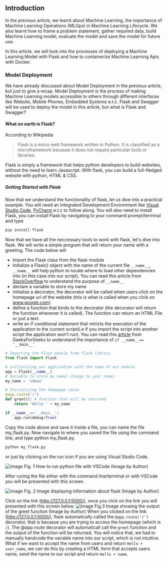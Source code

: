 ## **Introduction**
In the previous article, we learnt about Machine Learning, the importance of Machine Learning Operations (MLOps) in Machine Learning Lifecycle. We also learnt how to frame a problem statement, gather required data, build Machine Learning model, evaluate the model and save the model for future use. 


In this article, we will look into the processes of deploying a Machine Learning Model with Flask and how to containerize Machine Learning Apis with Docker. 

### **Model Deployment**
We have already discussed about Model Deployment in the previous article, but just to give a recap. Model Deployment is the process of making Machine Learning models accessible to others through different interfaces like Website, Mobile Phones, Embedded Systems e.t.c. 
Flask and Swagger will be used to deploy the model in this article, but what is Flask and Swagger?

#### **What on earth is Flask?**
According to Wikipedia 
> Flask is a micro web framework written in Python. It is classified as a microframework because it does not require particular tools or libraries.

Flask is simply a framework that helps python developers to build websites, without the need to learn Javascript. With flask, you can build a full-fledged website with python, HTML & CSS.  

##### **Getting Started with Flask**
Now that we understand the functionality of flask, let us dive into a practical example.
You will need an Integrated Development Environment like [Visual Studio Code](https://code.visualstudio.com/), [PyCharm](https://pycharm-community-edition.en.softonic.com/download) e.t.c to follow along. You will also need to install Flask, you can install Flask by navigating to your command prompt/terminal and type 
```py
pip install flask
```  
Now that we have all the neccessary tools to work with flask, let's dive into flask. We will write a simple program that will return your name with a greeting. The code below will 
- Import the Flask class from the flask module
-  Initialize a Flask() object with the name of the current file `__name__`, `__name__` will help python to locate where to load other dependencies into (in this case into our script). You can read this article from [StackOverflow](https://stackoverflow.com/questions/39393926/flaskapplication-versus-flask-name#:~:text=1%20Answer&text=__name__%20is%20just,files%2C%20instance%20folder%2C%20etc.) to understand the purpose of `__name__`
-  declare a variable to store my name
-  initialize a decorator, the decorator will be called when users click on the homepage url of the website  (this is what is called when you clcik on www.google.com).
- define a function that binds to the decorator (the decorator will return the function whenever it is called). The function can return an HTML File or just a text.
- write an if conditional statement that retricts the execution of the application to the current script(i.e if you import the script into another script the application won't run). You can read this [article](https://www.geeksforgeeks.org/what-does-the-if-__name__-__main__-do/#:~:text=if%20__name__%20%3D%3D%20%E2%80%9Cmain%E2%80%9D%3A%20is%20used%20to,run%20directly%2C%20and%20not%20imported.) from GeeksForGeeks to understand the importance of `if __name__== '__main__'`  
```py
# Importing the Flask module from flask library
from flask import Flask

# initializing our application with the name of our module
app = Flask(__name__)
# Variable to store my name( change to your name)
my_name = 'idowu'

# Initializing the homepage route
@app.route('/')
def greet(): # function that will be returned
    return 'Hello ' + my_name

if __name__=='__main__':
    app.run(debug=True) 
```

Copy the code above and save it inside a file, you can name the file my_flask.py. Now navigate to where you saved the file using the command line, and type python my_flask.py.
```py
python my_flask.py
```  
or just by clicking on the run icon if you are using Visual Studio Code.


![image](https://user-images.githubusercontent.com/38056084/135066441-db79fa6c-41b1-44c6-97a6-e02577eda28e.png)
Fig. 1 How to run python file with VSCode (Image by Author)

After runing the file either with the command line/terminal or with VSCode you will be presented with this screen.

![image](https://user-images.githubusercontent.com/38056084/135067355-dfd5fbfe-59e9-433d-824c-cb2c95643e49.png)
Fig. 2 Image displaying information about flask (Image by Author)

Click on the link (http://127.0.0.1:5000/), once you click on the link you will presented with this screen below.
![image](https://user-images.githubusercontent.com/38056084/135072139-4e8a7318-257b-4c89-bc83-506836e3ef35.png)
Fig.3 Image showing the output of the greet function (Image by Author)
When you clicked on the link (http://127.0.0.1:5000/), flask automatically called the `@app.route('/')` decorator, that is becasue you are trying to access the homepage (which is `/`). The @app.route decorator will automaticall call the `greet` function and the output of the function will be returned. You will notice that, we had to manually handcode the variable name into our script, which is not intuitive. What if we want to accept the name from users and return `Hello + user_name`, we can do this by creating a HTML form that accepts users name, send the name to our script and return `Hello + name`. 